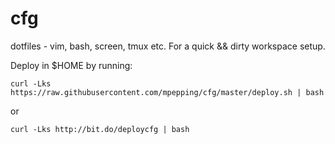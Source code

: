 cfg
===

dotfiles - vim, bash, screen, tmux etc. For a quick && dirty workspace setup.

Deploy in $HOME by running:

    curl -Lks https://raw.githubusercontent.com/mpepping/cfg/master/deploy.sh | bash

or

    curl -Lks http://bit.do/deploycfg | bash
